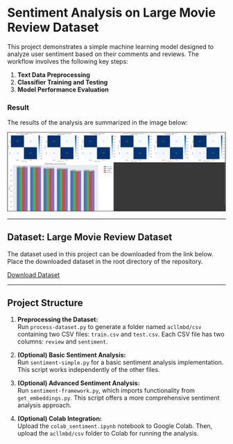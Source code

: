 # Sentiment Analysis on Large Movie Review Dataset

This project demonstrates a simple machine learning model designed to analyze user sentiment based on their comments and reviews. The workflow involves the following key steps:

1. **Text Data Preprocessing**  
2. **Classifier Training and Testing**  
3. **Model Performance Evaluation**  

### Result  
The results of the analysis are summarized in the image below:  

<p align="center">  
  <img src="https://github.com/Radiance-nt/Simple-SentimentAnalysis-LargeMovieReview/blob/os/result.jpg?raw=true" alt="Model Performance Result">  
</p>  

---

## Dataset: Large Movie Review Dataset  

The dataset used in this project can be downloaded from the link below. Place the downloaded dataset in the root directory of the repository.  

[Download Dataset](http://ai.stanford.edu/~amaas/data/sentiment/)  

---

## Project Structure  

1. **Preprocessing the Dataset:**  
   Run `process-dataset.py` to generate a folder named `acllmbd/csv` containing two CSV files: `train.csv` and `test.csv`. Each CSV file has two columns: `review` and `sentiment`.  

2. **(Optional) Basic Sentiment Analysis:**  
   Run `sentiment-simple.py` for a basic sentiment analysis implementation. This script works independently of the other files.  

3.  **(Optional) Advanced Sentiment Analysis:**  
   Run `sentiment-framework.py`, which imports functionality from `get_embeddings.py`. This script offers a more comprehensive sentiment analysis approach.  

4.  **(Optional) Colab Integration:**  
   Upload the `colab_sentiment.ipynb` notebook to Google Colab. Then, upload the `acllmbd/csv` folder to Colab for running the analysis.  

